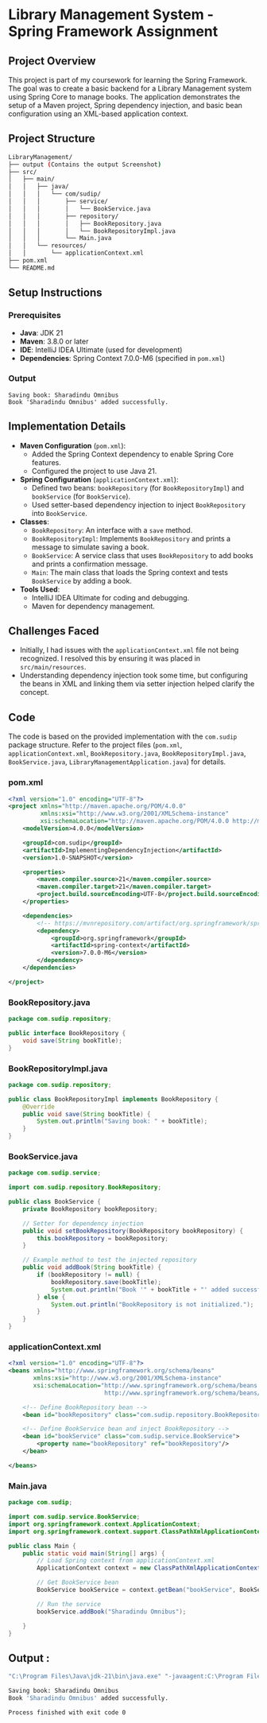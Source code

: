 # Library Management System - Spring Framework Assignment

## Project Overview
This project is part of my coursework for learning the Spring Framework. The goal was to create a basic backend for a Library Management system using Spring Core to manage books. The application demonstrates the setup of a Maven project, Spring dependency injection, and basic bean configuration using an XML-based application context.

## Project Structure
```bash
LibraryManagement/
├── output (Contains the output Screenshot)
├── src/
│   ├── main/
│   │   ├── java/
│   │   │   └── com/sudip/
│   │   │       ├── service/
│   │   │       │   └── BookService.java
│   │   │       ├── repository/
│   │   │       │   ├── BookRepository.java
│   │   │       │   └── BookRepositoryImpl.java
│   │   │       └── Main.java
│   │   └── resources/
│   │       └── applicationContext.xml
├── pom.xml
└── README.md
```

## Setup Instructions
### Prerequisites
- **Java**: JDK 21
- **Maven**: 3.8.0 or later
- **IDE**: IntelliJ IDEA Ultimate (used for development)
- **Dependencies**: Spring Context 7.0.0-M6 (specified in `pom.xml`)


### Output
```
Saving book: Sharadindu Omnibus
Book 'Sharadindu Omnibus' added successfully.
```

## Implementation Details
- **Maven Configuration** (`pom.xml`):
  - Added the Spring Context dependency to enable Spring Core features.
  - Configured the project to use Java 21.
- **Spring Configuration** (`applicationContext.xml`):
  - Defined two beans: `bookRepository` (for `BookRepositoryImpl`) and `bookService` (for `BookService`).
  - Used setter-based dependency injection to inject `BookRepository` into `BookService`.
- **Classes**:
  - `BookRepository`: An interface with a `save` method.
  - `BookRepositoryImpl`: Implements `BookRepository` and prints a message to simulate saving a book.
  - `BookService`: A service class that uses `BookRepository` to add books and prints a confirmation message.
  - `Main`: The main class that loads the Spring context and tests `BookService` by adding a book.
- **Tools Used**:
  - IntelliJ IDEA Ultimate for coding and debugging.
  - Maven for dependency management.

## Challenges Faced
- Initially, I had issues with the `applicationContext.xml` file not being recognized. I resolved this by ensuring it was placed in `src/main/resources`.
- Understanding dependency injection took some time, but configuring the beans in XML and linking them via setter injection helped clarify the concept.

## Code
The code is based on the provided implementation with the `com.sudip` package structure. Refer to the project files (`pom.xml`, `applicationContext.xml`, `BookRepository.java`, `BookRepositoryImpl.java`, `BookService.java`, `LibraryManagementApplication.java`) for details.

### pom.xml 

```xml
<?xml version="1.0" encoding="UTF-8"?>
<project xmlns="http://maven.apache.org/POM/4.0.0"
         xmlns:xsi="http://www.w3.org/2001/XMLSchema-instance"
         xsi:schemaLocation="http://maven.apache.org/POM/4.0.0 http://maven.apache.org/xsd/maven-4.0.0.xsd">
    <modelVersion>4.0.0</modelVersion>

    <groupId>com.sudip</groupId>
    <artifactId>ImplementingDependencyInjection</artifactId>
    <version>1.0-SNAPSHOT</version>

    <properties>
        <maven.compiler.source>21</maven.compiler.source>
        <maven.compiler.target>21</maven.compiler.target>
        <project.build.sourceEncoding>UTF-8</project.build.sourceEncoding>
    </properties>

    <dependencies>
        <!-- https://mvnrepository.com/artifact/org.springframework/spring-context -->
        <dependency>
            <groupId>org.springframework</groupId>
            <artifactId>spring-context</artifactId>
            <version>7.0.0-M6</version>
        </dependency>
    </dependencies>

</project>
```

### BookRepository.java

```java
package com.sudip.repository;

public interface BookRepository {
    void save(String bookTitle);
}

```

### BookRepositoryImpl.java

```java
package com.sudip.repository;

public class BookRepositoryImpl implements BookRepository {
    @Override
    public void save(String bookTitle) {
        System.out.println("Saving book: " + bookTitle);
    }
}
```

### BookService.java

```java
package com.sudip.service;

import com.sudip.repository.BookRepository;

public class BookService {
    private BookRepository bookRepository;

    // Setter for dependency injection
    public void setBookRepository(BookRepository bookRepository) {
        this.bookRepository = bookRepository;
    }

    // Example method to test the injected repository
    public void addBook(String bookTitle) {
        if (bookRepository != null) {
            bookRepository.save(bookTitle);
            System.out.println("Book '" + bookTitle + "' added successfully.");
        } else {
            System.out.println("BookRepository is not initialized.");
        }
    }
}
```

### applicationContext.xml 

```xml
<?xml version="1.0" encoding="UTF-8"?>
<beans xmlns="http://www.springframework.org/schema/beans"
       xmlns:xsi="http://www.w3.org/2001/XMLSchema-instance"
       xsi:schemaLocation="http://www.springframework.org/schema/beans
                           http://www.springframework.org/schema/beans/spring-beans.xsd">

    <!-- Define BookRepository bean -->
    <bean id="bookRepository" class="com.sudip.repository.BookRepositoryImpl"/>

    <!-- Define BookService bean and inject BookRepository -->
    <bean id="bookService" class="com.sudip.service.BookService">
        <property name="bookRepository" ref="bookRepository"/>
    </bean>

</beans>
```

### Main.java 

```java
package com.sudip;

import com.sudip.service.BookService;
import org.springframework.context.ApplicationContext;
import org.springframework.context.support.ClassPathXmlApplicationContext;

public class Main {
    public static void main(String[] args) {
        // Load Spring context from applicationContext.xml
        ApplicationContext context = new ClassPathXmlApplicationContext("applicationContext.xml");

        // Get BookService bean
        BookService bookService = context.getBean("bookService", BookService.class);

        // Run the service
        bookService.addBook("Sharadindu Omnibus");

    }
}
```
## Output :

```bash
"C:\Program Files\Java\jdk-21\bin\java.exe" "-javaagent:C:\Program Files\JetBrains\IntelliJ IDEA 2025.1.2\lib\idea_rt.jar=50200" -Dfile.encoding=UTF-8 -Dsun.stdout.encoding=UTF-8 -Dsun.stderr.encoding=UTF-8 -classpath "C:\Users\DESKTOP\Desktop\01__Digital_Narture_4.0\Week3_Spring Core and Maven\Exercise 2 - Implementing Dependency Injection\target\classes;C:\Users\DESKTOP\.m2\repository\org\springframework\spring-context\7.0.0-M6\spring-context-7.0.0-M6.jar;C:\Users\DESKTOP\.m2\repository\org\springframework\spring-aop\7.0.0-M6\spring-aop-7.0.0-M6.jar;C:\Users\DESKTOP\.m2\repository\org\springframework\spring-beans\7.0.0-M6\spring-beans-7.0.0-M6.jar;C:\Users\DESKTOP\.m2\repository\org\springframework\spring-core\7.0.0-M6\spring-core-7.0.0-M6.jar;C:\Users\DESKTOP\.m2\repository\commons-logging\commons-logging\1.3.5\commons-logging-1.3.5.jar;C:\Users\DESKTOP\.m2\repository\org\jspecify\jspecify\1.0.0\jspecify-1.0.0.jar;C:\Users\DESKTOP\.m2\repository\org\springframework\spring-expression\7.0.0-M6\spring-expression-7.0.0-M6.jar;C:\Users\DESKTOP\.m2\repository\io\micrometer\micrometer-observation\1.15.1\micrometer-observation-1.15.1.jar;C:\Users\DESKTOP\.m2\repository\io\micrometer\micrometer-commons\1.15.1\micrometer-commons-1.15.1.jar" com.sudip.Main

Saving book: Sharadindu Omnibus
Book 'Sharadindu Omnibus' added successfully.

Process finished with exit code 0
```